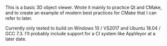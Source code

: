 This is a basic 3D object viewer. Wrote it mainly to practice Qt and CMake, and to create an example of
modern best practices for CMake that I can refer to later.

Currently only tested to build on Windows 10 / VS2017 and Ubuntu 18.04 / GCC 7.3.  I'll probably include
support for a CI system like AppVeyor at a later date.
